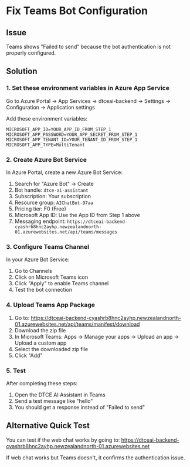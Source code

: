 # Fix Teams Bot Configuration

## Issue
Teams shows "Failed to send" because the bot authentication is not properly configured.

## Solution

### 1. Set these environment variables in Azure App Service

Go to Azure Portal → App Services → dtceai-backend → Settings → Configuration → Application settings

Add these environment variables:

```
MICROSOFT_APP_ID=YOUR_APP_ID_FROM_STEP_1
MICROSOFT_APP_PASSWORD=YOUR_APP_SECRET_FROM_STEP_1  
MICROSOFT_APP_TENANT_ID=YOUR_TENANT_ID_FROM_STEP_1
MICROSOFT_APP_TYPE=MultiTenant
```

### 2. Create Azure Bot Service

In Azure Portal, create a new Azure Bot Service:

1. Search for "Azure Bot" → Create
2. Bot handle: `dtce-ai-assistant` 
3. Subscription: Your subscription
4. Resource group: `AIChatBot-97aa`
5. Pricing tier: F0 (Free)
6. Microsoft App ID: Use the App ID from Step 1 above
7. Messaging endpoint: `https://dtceai-backend-cyashrb8hnc2ayhp.newzealandnorth-01.azurewebsites.net/api/teams/messages`

### 3. Configure Teams Channel

In your Azure Bot Service:

1. Go to Channels
2. Click on Microsoft Teams icon
3. Click "Apply" to enable Teams channel
4. Test the bot connection

### 4. Upload Teams App Package

1. Go to: https://dtceai-backend-cyashrb8hnc2ayhp.newzealandnorth-01.azurewebsites.net/api/teams/manifest/download
2. Download the zip file
3. In Microsoft Teams: Apps → Manage your apps → Upload an app → Upload a custom app
4. Select the downloaded zip file
5. Click "Add"

### 5. Test

After completing these steps:
1. Open the DTCE AI Assistant in Teams
2. Send a test message like "hello"
3. You should get a response instead of "Failed to send"

## Alternative Quick Test

You can test if the web chat works by going to:
https://dtceai-backend-cyashrb8hnc2ayhp.newzealandnorth-01.azurewebsites.net

If web chat works but Teams doesn't, it confirms the authentication issue.
